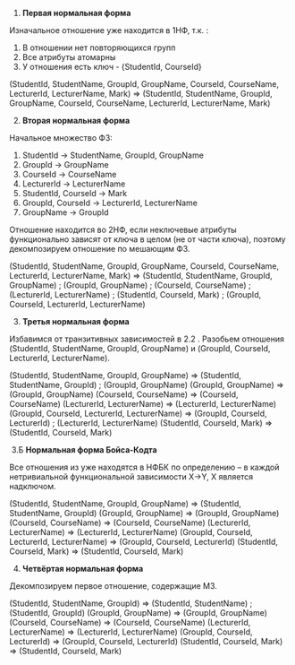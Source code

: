 1. **Первая нормальная форма**

Изначальное отношение уже находится в 1НФ, т.к. :
1) В отношении нет повторяющихся групп
2) Все атрибуты атомарны
3) У отношения есть ключ - {StudentId, CourseId}

(StudentId, StudentName, GroupId, GroupName, CourseId, CourseName, LecturerId, LecturerName, Mark) => (StudentId, StudentName, GroupId, GroupName, CourseId, CourseName, LecturerId, LecturerName, Mark)

2. **Вторая нормальная форма**

Начальное множество ФЗ:
1. StudentId -> StudentName, GroupId, GroupName
2. GroupId -> GroupName
3. CourseId -> CourseName
4. LecturerId -> LecturerName
5. StudentId, CourseId -> Mark
6. GroupId, CourseId -> LecturerId, LecturerName
7. GroupName -> GroupId

Отношение находится во 2НФ, если неключевые атрибуты функционально зависят от ключа в целом (не от части ключа), поэтому декомпозируем отношение по мешающим ФЗ.

(StudentId, StudentName, GroupId, GroupName, CourseId, CourseName, LecturerId, LecturerName, Mark) => (StudentId, StudentName, GroupId, GroupName) ; (GroupId, GroupName) ; (CourseId, CourseName) ; (LecturerId, LecturerName) ; (StudentId, CourseId, Mark) ; (GroupId, CourseId, LecturerId, LecturerName)

3. **Третья нормальная форма**

Избавимся от транзитивных зависимостей в 2.2 . Разобьем отношения  (StudentId, StudentName, GroupId, GroupName) и (GroupId, CourseId, LecturerId, LecturerName).

(StudentId, StudentName, GroupId, GroupName) => (StudentId, StudentName, GroupId) ; (GroupId, GroupName)
(GroupId, GroupName) => (GroupId, GroupName)
(CourseId, CourseName) => (CourseId, CourseName)
(LecturerId, LecturerName) => (LecturerId, LecturerName)
(GroupId, CourseId, LecturerId, LecturerName) => (GroupId, CourseId, LecturerId) ; (LecturerId, LecturerName)
(StudentId, CourseId, Mark) => (StudentId, CourseId, Mark)

​	3.Б **Нормальная форма Бойса-Кодта**

Все отношения из уже находятся в НФБК по определению – в каждой нетривиальной функциональной зависимости X→Y, X является надключом.

(StudentId, StudentName, GroupId, GroupName) => (StudentId, StudentName, GroupId)
(GroupId, GroupName) => (GroupId, GroupName)
(CourseId, CourseName) => (CourseId, CourseName)
(LecturerId, LecturerName) => (LecturerId, LecturerName)
(GroupId, CourseId, LecturerId, LecturerName) => (GroupId, CourseId, LecturerId)
(StudentId, CourseId, Mark) => (StudentId, CourseId, Mark)

4. **Четвёртая нормальная форма**

Декомпозируем первое отношение, содержащие МЗ.

(StudentId, StudentName, GroupId) => (StudentId, StudentName) ; (StudentId, GroupId)
(GroupId, GroupName) => (GroupId, GroupName)
(CourseId, CourseName) => (CourseId, CourseName)
(LecturerId, LecturerName) => (LecturerId, LecturerName)
(GroupId, CourseId, LecturerId) => (GroupId, CourseId, LecturerId)
(StudentId, CourseId, Mark) => (StudentId, CourseId, Mark)